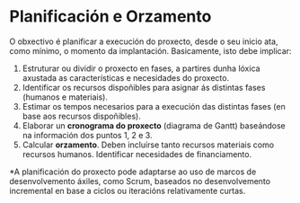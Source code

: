 # Planificación e Orzamento

O obxectivo é planificar a execución do proxecto, desde o seu inicio ata, como mínimo, o momento da implantación. Basicamente, isto debe implicar:

1.	Estruturar ou dividir o proxecto en fases, a partires dunha lóxica axustada as características e necesidades do proxecto.
2.	Identificar os recursos dispoñibles para asignar ás distintas fases (humanos e materiais).
3.	Estimar os tempos necesarios para a execución das distintas fases (en base aos recursos dispoñibles).
4.	Elaborar un **cronograma do proxecto** (diagrama de Gantt) baseándose na información dos puntos 1, 2 e 3.
5.	Calcular **orzamento**. Deben incluírse tanto recursos materiais como recursos humanos. Identificar necesidades de financiamento.


*A planificación do proxecto pode adaptarse ao uso de marcos de desenvolvemento áxiles, como Scrum, baseados no desenvolvemento incremental en base a ciclos ou iteracións relativamente curtas.
